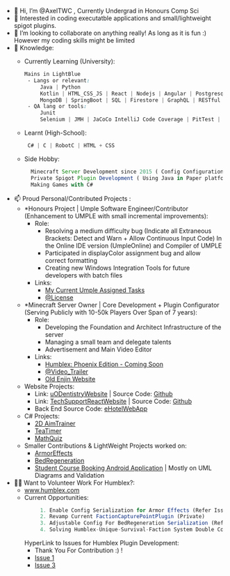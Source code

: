 - 👋 Hi, I’m @AxelTWC , Currently Undergrad in Honours Comp Sci
- 👀 Interested in coding executatble applications and small/lightweight spigot plugins.
- 💞️ I’m looking to collaborate on anything really! As long as it is fun :) However my coding skills might be limited 
- 🌱 Knowledge: 
  - Currently Learning (University):
     ```css
     Mains in LightBlue
      - Langs or relevant:
          Java | Python
          Kotlin | HTML_CSS_JS | React | Nodejs | Angular | Postgresql
          MongoDB | SpringBoot | SQL | Firestore | GraphQL | RESTful API | Arduino | MATLAB
      - QA lang or tools:
          Junit
          Selenium | JMH | JaCoCo IntelliJ Code Coverage | PitTest | EasyMocks | DBVisualizer
     ```
     
  - Learnt (High-School):
    ```css
     C# | C | RobotC | HTML + CSS
    ```
  - Side Hobby:
    ```js
      Minecraft Server Development since 2015 ( Config Configuration + Archtecture)
      Private Spigot Plugin Development ( Using Java in Paper platform under Bukkit with Maven Build )
      Making Games with C#
    ```
- 📫 Proud Personal/Contributed Projects :
  - *Honours Project | Umple Software Engineer/Contributor (Enhancement to UMPLE with small incremental improvements):
    - Role: 
      - Resolving a medium difficulty bug (Indicate all Extraneous Brackets: Detect and Warn + Allow Continuous Input Code) In the Online IDE version (UmpleOnline) and Compiler of UMPLE
      - Participated in displayColor assignment bug and allow correct formatting
      - Creating new Windows Integration Tools for future developers with batch files
    - Links:
      - [My Current Umple Assigned Tasks]([https://github.com/umple/umple/issues?q=assignee%3AAxelTWC](https://github.com/umple/umple/issues?q=assignee%3AAxelTWC+sort%3Acreated-asc))
      - [@License](https://github.com/umple/umple/blob/master/LICENSE.md) 
  - *Minecraft Server Owner | Core Development + Plugin Configurator (Serving Publicly with 10-50k Players Over Span of 7 years):
    - Role:
      - Developing the Foundation and Architect Infrastructure of the server
      - Managing a small team and delegate talents
      - Advertisement and Main Video Editor
    - Links:
      - [Humblex: Phoenix Edition - Coming Soon](www.humblex.com)
      - [@Video_Trailer](https://www.youtube.com/watch?v=CWIEHURiz9s)
      - [Old Enjin Website](https://web.archive.org/web/20230425232005/https://humblex.enjin.com/members)
  - Website Projects:
    - Link: [uODentistryWebsite](https://leafy-banoffee-abef26.netlify.app/) | Source Code: [Github](https://github.com/AxelTWC/uODentistryProject1)
    - Link: [TechSupportReactWebsite](https://humblexservertemp.github.io/) | Source Code: [Github](https://github.com/HumblexServerTemp/humblexservertemp.github.io/tree/main)
    - Back End Source Code: [eHotelWebApp](https://github.com/aghar11/CSI2132-eHotelsWebApp)
  - C# Projects:
    - [2D AimTrainer](https://github.com/AxelTWC/Side-Project---AimTrainer-Funny-version-)
    - [TeaTimer](https://github.com/AxelTWC/C---teaTimer)
    - [MathQuiz](https://github.com/AxelTWC/C---mathQuiz)
  - Smaller Contributions & LightWeight Projects worked on:
    - [ArmorEffects](https://github.com/AxelTWC/ArmorEffects)
    - [BedRegeneration](https://github.com/AxelTWC/BedRegeneration)
    - [Student Course Booking Android Application](https://github.com/Demerak/StudentCourseBookingApp) | Mostly on UML Diagrams and Validation
- 👨‍💻 Want to Volunteer Work For Humblex?:
  - www.humblex.com
  - Current Opportunities:
    ```js
         1. Enable Config Serialization for Armor Effects (Refer Issue in ArmorEffects Repo) 
         2. Revamp Current FactionCapturePointPlugin (Private) 
         3. Adjustable Config For BedRegeneration Serialization (Refer Issue in BedRegeneration Repo)
         4. Solving Humblex-Unique-Survival-Faction System Double Conflicter Message (Private + High Priority)
    ```
    HyperLink to Issues for Humblex Plugin Development:
    - Thank You For Contribution :) !
    - [Issue 1](https://github.com/AxelTWC/ArmorEffects/issues)
    - [Issue 3](https://github.com/AxelTWC/BedRegeneration/issues)
<!---
AxelTWC/AxelTWC is a ✨ special ✨ repository because its `README.md` (this file) appears on your GitHub profile.
You can click the Preview link to take a look at your changes.
--->
